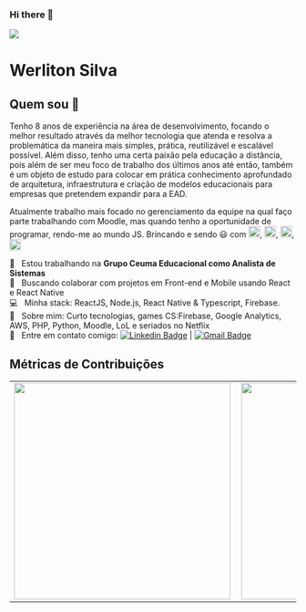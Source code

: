 ### Hi there 👋

<!--
**werliton/werliton** is a ✨ _special_ ✨ repository because its `README.md` (this file) appears on your GitHub profile.

Here are some ideas to get you started:

- 🔭 I’m currently working on ...
- 🌱 I’m currently learning ...
- 👯 I’m looking to collaborate on ...
- 🤔 I’m looking for help with ...
- 💬 Ask me about ...
- 📫 How to reach me: ...
- 😄 Pronouns: ...
- ⚡ Fun fact: ...
-->
<img width="auto" src="https://media-exp1.licdn.com/dms/image/C4E16AQHh_vA2yeJJnw/profile-displaybackgroundimage-shrink_200_800/0?e=1602115200&v=beta&t=_MwT4vMFYrSGnzFNC-0fBQ5KxdbKNTp9qrOQjInO2pQ">


# Werliton Silva

## Quem sou 👋
Tenho 8 anos de experiência na área de desenvolvimento, focando o melhor resultado através da melhor tecnologia que atenda e resolva a problemática da maneira mais simples, prática, reutilizável e escalável possível. Além disso, tenho uma certa paixão pela educação a distância, pois além de ser meu foco de trabalho dos últimos anos até então, também é um objeto de estudo para colocar em prática conhecimento aprofundado de arquitetura, infraestrutura e  criação de modelos educacionais para empresas que pretendem expandir para a EAD.

Atualmente trabalho mais focado no gerenciamento da equipe na qual faço parte trabalhando com Moodle, mas quando tenho a oportunidade de programar, rendo-me ao mundo JS. Brincando e sendo :smiley: com <img src="https://camo.githubusercontent.com/0cd910e76658429374539a8d72a0608783918aae/68747470733a2f2f7261776769742e636f6d2f676f72616e67616a69632f72656163742d69636f6e732f6d61737465722f72656163742d69636f6e732e737667" alt="React" width="20px" />, <img src="https://cdn.iconscout.com/icon/free/png-256/redux-283024.png" alt="Redux" width="20px" />, <img src="https://icon2.cleanpng.com/20180417/irq/kisspng-firebase-cloud-messaging-computer-icons-google-clo-github-5ad5d3cde70706.9853526815239628299463.jpg" alt="Firebase" width="20px" />, <img src="https://cdn2.iconfinder.com/data/icons/nodejs-1/512/nodejs-512.png" alt="Nodejs" width="20px" />


 :rocket:  &nbsp; Estou trabalhando na **Grupo Ceuma Educacional como Analista de Sistemas**
 <br/> :purple_heart: &nbsp; Buscando colaborar com projetos em Front-end e Mobile usando React e React Native
 <br/> :computer: &nbsp; Minha stack: ReactJS, Node.js, React Native & Typescript, Firebase.
 <br/> 💬  &nbsp; Sobre mim: Curto tecnologias, games CS:Firebase, Google Analytics, AWS, PHP, Python, Moodle, LoL e seriados no Netflix
 <br/> :email: &nbsp; Entre em contato comigo: [![Linkedin Badge](https://img.shields.io/badge/-WerlitonSilva-blue?style=flat-square&logo=Linkedin&logoColor=white&link=https://www.linkedin.com/in/werliton-carlos-206b5b70/)](https://www.linkedin.com/in/werliton-carlos-206b5b70/) 
| 
[![Gmail Badge](https://img.shields.io/badge/-WerlitonSilva-blue?style=flat-square&logo=Gmail&logoColor=white&link=mailto:werlitoncarlos@gmail.com)](mailto:werlitoncarlos@gmail.com)

## Métricas de Contribuições
<center>
<table>
  <tr>
      <td><img width="380px" align="left" src="https://github-readme-stats.vercel.app/api/top-langs/?username=werliton&hide=html&layout=compact&theme=cobalt&count_private=true" /></td>
      <td><img width="380px" align="left" src="https://github-readme-stats.vercel.app/api?username=werliton&theme=cobalt&count_private=true" /></td>
  </tr> 
</table>
</center>

